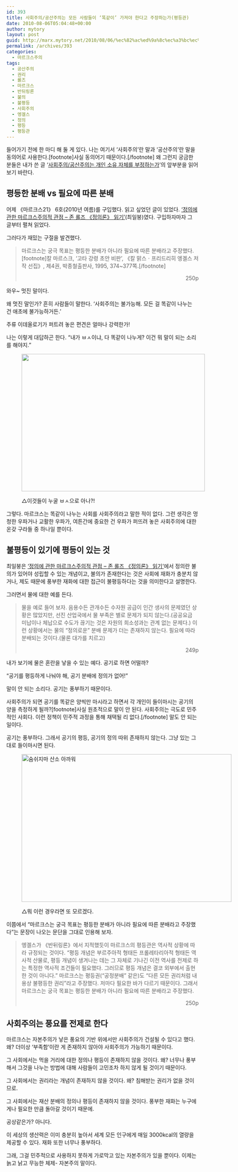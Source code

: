 ```yaml
---
id: 393
title: 사회주의/공산주의는 모든 사람들이 ‘똑같이’ 가져야 한다고 주장하는가(평등관)
date: 2010-08-06T05:04:48+00:00
author: mytory
layout: post
guid: http://marx.mytory.net/2010/08/06/%ec%82%ac%ed%9a%8c%ec%a3%bc%ec%9d%98%ea%b3%b5%ec%82%b0%ec%a3%bc%ec%9d%98%eb%8a%94-%eb%aa%a8%eb%93%a0-%ec%82%ac%eb%9e%8c%eb%93%a4%ec%9d%b4-%eb%98%91%ea%b0%99%ec%9d%b4-%ea%b0%80/
permalink: /archives/393
categories:
  - 마르크스주의
tags:
  - 공산주의
  - 권리
  - 롤즈
  - 마르크스
  - 반뒤링론
  - 불의
  - 불평등
  - 사회주의
  - 엥겔스
  - 정의
  - 평등
  - 평등관
---
```

들어가기 전에 한 마디 해 둘 게 있다. 나는 여기서 ‘사회주의’란 말과 ‘공산주의’란 말을 동의어로 사용한다.[footnote]사실 동의어기 때문이다.[/footnote] 왜 그런지 궁금한 분들은 내가 쓴 글 ‘<a href="http://spar2003.tistory.com/98" target="_blank" title="[http://spar2003.tistory.com/98]로 이동합니다.">사회주의/공산주의는 개인 소유 자체를 부정하는가</a>’의 앞부분을 읽어 보기 바란다.

## 평등한 분배 vs 필요에 따른 분배

어제 《마르크스21》 6호(2010년 여름)를 구입했다. 읽고 싶었던 글이 있었다. <a href="http://marx21.or.kr/article/pageView.marx?articleNo=82&pageNo=1" target="_blank" title="[http://marx21.or.kr/article/pageView.marx?articleNo=82&pageNo=1]로 이동합니다.">‘정의에 관한 마르크스주의적 관점 &#8211; 존 롤즈 《정의론》 읽기’</a>(최일붕)였다. 구입하자마자 그 글부터 펼쳐 읽었다.

그러다가 재밌는 구절을 발견했다.&nbsp; 

> 마르크스는 궁극 목표는 평등한 분배가 아니라 필요에 따른 분배라고 주장했다.[footnote]칼 마르스크, ‘고타 강령 초안 비판’, 《칼 맑스ㆍ프리드리히 엥겔스 저작 선집》, 제4권, 박종철출판사, 1995, 374~377쪽.[/footnote]
> 
> <p style="text-align: right; ">
>   250p
> </p>

와우~ 멋진 말이다.

왜 멋진 말인가? 흔히 사람들이 말한다. ‘사회주의는 불가능해. 모든 걸 똑같이 나누는 건 애초에 불가능하거든.’

주류 이데올로기가 퍼트려 놓은 편견은 얼마나 강력한가!

나는 이렇게 대답하곤 한다. “내가 ㅂㅅ이냐, 다 똑같이 나누게? 이건 뭐 말이 되는 소리를 해야지.”<figure style="width: 480px" class="wp-caption aligncenter">

<img src="http://marx.mytory.net/wp-content/uploads/1/cfile22.uf.172BBE054C5B96C16ACA65.gif" width="480" height="360" alt="" filename="cfile22.uf.172BBE054C5B96C16ACA65.gif" filemime="" /><figcaption class="wp-caption-text">△이것들이 누굴 ㅂㅅ으로 아나?!</figcaption></figure> 

그렇다. 마르크스는 똑같이 나누는 사회를 사회주의라고 말한 적이 없다. 그런 생각은 멍청한 우파거나 교활한 우파가, 여튼간에 중요한 건 우파가 퍼뜨려 놓은 사회주의에 대한 온갖 구라들 중 하나일 뿐이다.

## 불평등이 있기에 평등이 있는 것

최일붕은&nbsp;<a href="http://marx21.or.kr/article/pageView.marx?articleNo=82&pageNo=1" target="_blank" title="[http://marx21.or.kr/article/pageView.marx?articleNo=82&pageNo=1]로 이동합니다.">‘정의에 관한 마르크스주의적 관점 &#8211; 존 롤즈 《정의론》 읽기’</a>에서 정의란 불의가 있어야 성립할 수 있는 개념이고, 불의가 존재한다는 것은 사회에 재화가 충분치 않거나, 제도 때문에 풍부한 재화에 대한 접근이 불평등하다는 것을 의미한다고 설명한다.

그러면서 물에 대한 예를 든다. 

> 물을 예로 들어 보자. 음용수든 관개수든 수자원 공급이 인간 생사의 문제였던 상황은 많았지만, 선진 산업국에서 물 부족은 별로 문제가 되지 않는다.(공공요금 미납이나 체납으로 수도가 끊기는 것은 자원의 희소성과는 관계 없는 문제다.) 이런 상황에서는 물의 “정의로운” 분배 문제가 더는 존재하지 않는다. 필요에 따라 분배되는 것이다.(물론 대가를 치르고)
> 
> <p style="text-align: right; ">
>   249p
> </p>

내가 보기에 물은 혼란을 낳을 수 있는 예다. 공기로 하면 어떨까?

“공기를 평등하게 나눠야 해, 공기 분배에 정의가 없어!”

말이 안 되는 소리다. 공기는 풍부하기 때문이다.

사회주의가 되면 공기를 똑같은 양씩만 마시라고 하면서 각 개인이 들이마시는 공기의 양을 측정하게 될까?[footnote]사실 원초적으로 말이 안 된다. 사회주의는 극도로 민주적인 사회다. 이런 정책이 민주적 과정을 통해 채택될 리 없다.[/footnote]&nbsp;말도 안 되는 일이다.

공기는 풍부하다. 그래서 공기의 평등, 공기의 정의 따위 존재하지 않는다. 그냥 있는 그대로 들이마시면 된다.<figure style="width: 550px" class="wp-caption aligncenter">

<img src="http://marx.mytory.net/wp-content/uploads/1/cfile4.uf.1179240B4C5B9723879AF4.jpg" width="550" height="387" alt="숨쉬지마 산소 아까워" filename="cfile4.uf.1179240B4C5B9723879AF4.jpg" filemime="" /><figcaption class="wp-caption-text">△뭐 이런 경우라면 또 모르겠다.</figcaption></figure> 

이쯤에서 “마르크스는 궁극 목표는 평등한 분배가 아니라 필요에 따른 분배라고 주장했다”는 문장이 나오는 문단을 그대로 인용해 보자.

> 엥겔스가 《반뒤링론》에서 지적했듯이 마르크스의 평등관은 역사적 상황에 따라 규정되는 것이다. “평등 개념은 부르주아적 형태든 프롤레타리아적 형태든 역사적 산물로, 평등 개념이 생겨나는 데는 그 자체로 기나긴 이전 역사를 전제로 하는 특정한 역사적 조건들이 필요했다. 그러므로 평등 개념은 결코 외부에서 출현한 것이 아니다.” 마르크스는 평등권(“공정분배” 같은)도 “다른 모든 권리처럼 내용상 불평등한 권리”라고 주장했다. 저마다 필요한 바가 다르기 때문이다. 그래서 마르크스는 궁극 목표는 평등한 분배가 아니라 필요에 따른 분배라고 주장했다.
> 
> <p style="text-align: right; ">
>   250p
> </p>

## 사회주의는 풍요를 전제로 한다

마르크스는 자본주의가 낳은 풍요의 기반 위에서만 사회주의가 건설될 수 있다고 했다. 왜? 더이상 ‘부족함’이란 게 존재하지 않아야 사회주의가 가능하기 때문이다. 

그 사회에서는 먹을 거리에 대한 정의나 평등이 존재하지 않을 것이다. 왜? 너무나 풍부해서 그것을 나누는 방법에 대해 사람들이 고민조차 하지 않게 될 것이기 때문이다.

그 사회에서는 권리라는 개념이 존재하지 않을 것이다. 왜? 침해받는 권리가 없을 것이므로.

그 사회에서는 재산 분배의 정의나 평등이 존재하지 않을 것이다. 풍부한 재화는 누구에게나 필요한 만큼 돌아갈 것이기 때문에.

공상같은가? 아니다.

이 세상의 생산력은 이미 충분히 높아서 세계 모든 인구에게 매일 3000kcal의 열량을 제공할 수 있다. 재화 또한 너무나 풍부하다.

그래, 그걸 민주적으로 사용하지 못하게 가로막고 있는 자본주의가 있을 뿐이다. 이제는 늙고 낡고 무능한 체제- 자본주의 말이다.